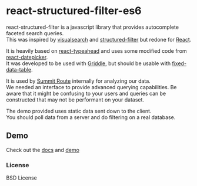 
# react-structured-filter-es6
react-structured-filter is a javascript library that provides autocomplete faceted search queries.  
This was inspired by [visualsearch](http://documentcloud.github.io/visualsearch) and
[structured-filter](https://github.com/evoluteur/structured-filter) but redone for
[React](http://facebook.github.io/react/).

It is heavily based on [react-typeahead](https://github.com/fmoo/react-typeahead) and uses some modified code from
[react-datepicker](https://github.com/Hacker0x01/react-datepicker).  
It was developed to be used with [Griddle](http://dynamictyped.github.io/Griddle/),
but should be usable with [fixed-data-table](https://github.com/facebook/fixed-data-table).

It is used by [Summit Route](https://summitroute.com/) internally for analyzing our data.  
We needed an interface to provide advanced querying capabilities.
Be aware that it might be confusing to your users and queries can be constructed that may not be performant on your dataset.

The demo provided uses static data sent down to the client.  
You should poll data from a server and do filtering on a real database.

## Demo
Check out the [docs](http://summitroute.github.io/react-structured-filter/) and [demo](http://summitroute.github.io/react-structured-filter/demo.html)

### License
BSD License
